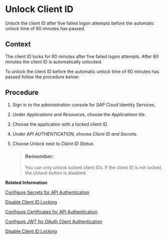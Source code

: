 <!-- copye5a6b85658f74a508eacc137382599df -->

# Unlock Client ID

Unlock the client ID after five failed logon attempts before the automatic unlock time of 60 minutes has passed.



## Context

The client ID locks for 60 minutes after five failed logon attempts. After 60 minutes the client ID is automatically unlocked.

To unlock the client ID before the automatic unlock time of 60 minutes has passed follow the procedure below:



<a name="copye5a6b85658f74a508eacc137382599df__steps_nyj_331_zlb"/>

## Procedure

1.  Sign in to the administration console for SAP Cloud Identity Services.

2.  Under *Applications and Resources*, choose the *Applications* tile.

3.  Choose the application with a locked client ID.

4.  Under *API AUTHENTICATION*, choose *Client ID and Secrets*.

5.  Choose *Unlock* next to *Client ID Status*.

    > ### Remember:  
    > You can only unlock locked client IDs. If the client ID is not locked, the *Unlock* button is disabled.


**Related Information**  


[Configure Secrets for API Authentication](configure-secrets-for-api-authentication-9ea13fe.md "This document describes how developers configure secrets with scopes and validity for client authentication.")

[Disable Client ID Locking](disable-client-id-locking-aa38152.md "You can disable the automatic lock of the client ID after five failed logon attempts.")

[Configure Certificates for API Authentication](configure-certificates-for-api-authentication-47e9866.md "This document describes how developers configure the certificates used for authentication when the API methods and OpenID Connect scenarios of Identity Authentication are used.")

[Configure JWT for OAuth Client Authentication](configure-jwt-for-oauth-client-authentication-1bdc729.md "Configure the JSON Web Token (JWT) - the issuer and subject of tokens for JWT client authentication in token requests, or the URI for JSON web key retrieval for client authentication.")

[Disable Client ID Locking](../Operation-Guide/disable-client-id-locking-f1dc77e.md "You can disable the automatic lock of the client ID after five failed logon attempts.")

